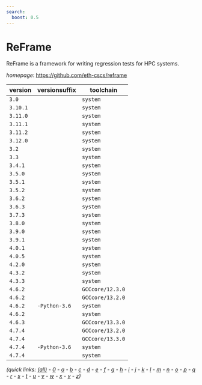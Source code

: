 ```yaml
---
search:
  boost: 0.5
---
```

# ReFrame

ReFrame is a framework for writing regression tests for HPC systems.

*homepage*: <https://github.com/eth-cscs/reframe>

version | versionsuffix | toolchain
--------|---------------|----------
``3.0`` |  | ``system``
``3.10.1`` |  | ``system``
``3.11.0`` |  | ``system``
``3.11.1`` |  | ``system``
``3.11.2`` |  | ``system``
``3.12.0`` |  | ``system``
``3.2`` |  | ``system``
``3.3`` |  | ``system``
``3.4.1`` |  | ``system``
``3.5.0`` |  | ``system``
``3.5.1`` |  | ``system``
``3.5.2`` |  | ``system``
``3.6.2`` |  | ``system``
``3.6.3`` |  | ``system``
``3.7.3`` |  | ``system``
``3.8.0`` |  | ``system``
``3.9.0`` |  | ``system``
``3.9.1`` |  | ``system``
``4.0.1`` |  | ``system``
``4.0.5`` |  | ``system``
``4.2.0`` |  | ``system``
``4.3.2`` |  | ``system``
``4.3.3`` |  | ``system``
``4.6.2`` |  | ``GCCcore/12.3.0``
``4.6.2`` |  | ``GCCcore/13.2.0``
``4.6.2`` | ``-Python-3.6`` | ``system``
``4.6.2`` |  | ``system``
``4.6.3`` |  | ``GCCcore/13.3.0``
``4.7.4`` |  | ``GCCcore/13.2.0``
``4.7.4`` |  | ``GCCcore/13.3.0``
``4.7.4`` | ``-Python-3.6`` | ``system``
``4.7.4`` |  | ``system``


*(quick links: [(all)](../index.md) - [0](../0/index.md) - [a](../a/index.md) - [b](../b/index.md) - [c](../c/index.md) - [d](../d/index.md) - [e](../e/index.md) - [f](../f/index.md) - [g](../g/index.md) - [h](../h/index.md) - [i](../i/index.md) - [j](../j/index.md) - [k](../k/index.md) - [l](../l/index.md) - [m](../m/index.md) - [n](../n/index.md) - [o](../o/index.md) - [p](../p/index.md) - [q](../q/index.md) - [r](../r/index.md) - [s](../s/index.md) - [t](../t/index.md) - [u](../u/index.md) - [v](../v/index.md) - [w](../w/index.md) - [x](../x/index.md) - [y](../y/index.md) - [z](../z/index.md))*

